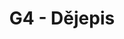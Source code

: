---
title: G4 - Dějepis
subject: Dějepis
layout: subject
json_file: g4
summary: "Přehled všech témat pro dějepis v G4 popořadě:"
---